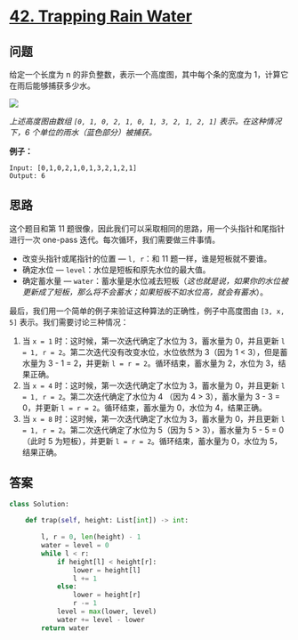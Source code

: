 # [42. Trapping Rain Water](https://leetcode.com/problems/trapping-rain-water/)

## 问题

给定一个长度为 n 的非负整数，表示一个高度图，其中每个条的宽度为 1，计算它在雨后能够捕获多少水。

![](https://assets.leetcode.com/uploads/2018/10/22/rainwatertrap.png)

*上述高度图由数组 `[0, 1, 0, 2, 1, 0, 1, 3, 2, 1, 2, 1]` 表示。在这种情况下，6 个单位的雨水（蓝色部分）被捕获。*


**例子：**

```
Input: [0,1,0,2,1,0,1,3,2,1,2,1]
Output: 6
```

## 思路

这个题目和第 11 题很像，因此我们可以采取相同的思路，用一个头指针和尾指针进行一次 one-pass 迭代。每次循环，我们需要做三件事情。

- 改变头指针或尾指针的位置 — `l, r`：和 11 题一样，谁是短板就不要谁。
- 确定水位 — `level`：水位是短板和原先水位的最大值。
- 确定蓄水量 — `water`：蓄水量是水位减去短板（*这也就是说，如果你的水位被更新成了短板，那么将不会蓄水；如果短板不如水位高，就会有蓄水*）。

最后，我们用一个简单的例子来验证这种算法的正确性，例子中高度图由 `[3, x, 5]` 表示。我们需要讨论三种情况：

1. 当 `x = 1` 时：这时候，第一次迭代确定了水位为 3，蓄水量为 0，并且更新 `l = 1, r = 2`。第二次迭代没有改变水位，水位依然为 3（因为 1 < 3），但是蓄水量为 3 - 1 = 2，并更新 `l = r = 2`。循环结束，蓄水量为 2，水位为 3，结果正确。
2. 当 `x = 4` 时：这时候，第一次迭代确定了水位为 3，蓄水量为 0，并且更新 `l = 1, r = 2`。第二次迭代确定了水位为 4 （因为 4 > 3），蓄水量为 3 - 3 = 0，并更新 `l = r = 2`。循环结束，蓄水量为 0，水位为 4，结果正确。
3. 当 `x = 8` 时：这时候，第一次迭代确定了水位为 3，蓄水量为 0，并且更新 `l = 1, r = 2`。第二次迭代确定了水位为 5（因为 5 > 3），蓄水量为 5 - 5 = 0（此时 5 为短板），并更新 `l = r = 2`。循环结束，蓄水量为 0，水位为 5，结果正确。


## 答案

```python
class Solution:
    
    def trap(self, height: List[int]) -> int:
        
        l, r = 0, len(height) - 1
        water = level = 0
        while l < r:
            if height[l] < height[r]: 
                lower = height[l]
                l += 1
            else:
                lower = height[r]
                r -= 1
            level = max(lower, level)
            water += level - lower
        return water
```